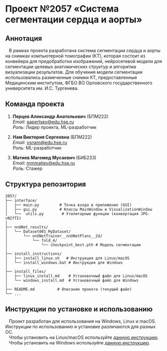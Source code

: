 # Проект №2057 «Система сегментации сердца и аорты»

## Аннотация

&nbsp;&nbsp;&nbsp;В рамках проекта разработана система сегментации сердца и аорты на снимках компьютерной томографии (КТ), которая состоит из конвейера для предобработки изображений, нейросетевой модели для сегментации целевых анатомических структур и алгоритма визуализации результатов. Для обучения модели сегментации использовались размеченные снимки КТ, предоставленные Медицинским институтом, ФГБО ВО Орловского государственного университета им. И.С. Тургенева. 


## Команда проекта

1. **Перцев Александр Анатольевич** (БПМ222)  
   *Email:* aapertsev@edu.hse.ru    
   *Роль:* Лидер проекта, ML-разработчик

2. **Нам Виктория Сергеевна** (БПМ222)  
   *Email:* vsnam@edu.hse.ru  
   *Роль:* ML-разработчик

3. **Матиев Магомед Мусаевич** (БИБ233)  
   *Email:* mmmatiev@edu.hse.ru  
   *Роль:* Стажер

## Структура репозитория
```
2057/
├── interface/
│   ├── main.py         # Точка входа в приложение (GUI)
│   ├── gui.py          # Классы MainWindow и VisualizationWindow
│   └──  utils.py        # Утилитарные функции (конвертация JPG->NIfTI)
│
├── nnUNet_results/
│   └── Dataset001_MyDataset/
│       └── nnUNetTrainer__nnUNetPlans__2d/
│           └── fold_4/
│               └── checkpoint_best.pth # Модель сегментации
│   
├── install_instructions/
│   ├── install_linux.sh   # Инструкция для Linux/macOS
│   └── install_windows.bat # Инструкция для Windows
│
├── install_files/
│   ├── linux_install.md    # Установочный файл для Linux/macOS
│   └── windows_install.md  # Установочный файл для Windows
│ 
├── README.md          # Описание проекта (текущий файл)
└── ...
```

## Инструкции по установке и использованию
&nbsp;&nbsp;&nbsp;Проект разработан для использования на Windows, Linux и macOS. Инструкции по использованию и установке различаются для разных ОС.  
&nbsp;&nbsp;&nbsp;Чтобы установить на Linux/macOS используйте [данную инструкцию](install_instructions/linux_install.md).  
&nbsp;&nbsp;&nbsp;Чтобы установить на Windows используйте [данную инструкцию](install_instructions/windows_install.md). 
